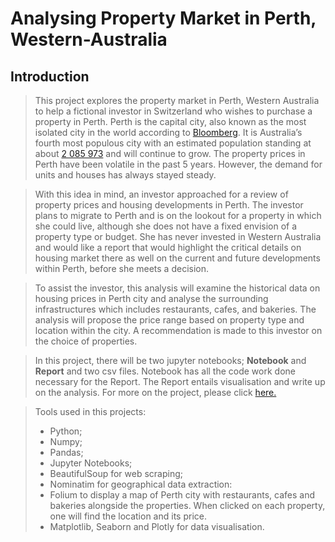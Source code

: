 # Analysing Property Market in Perth, Western-Australia

## Introduction

> This project explores the property market in Perth, Western Australia to help a fictional investor in Switzerland who wishes to purchase a property in Perth. Perth is the capital city, also known as the most isolated city in the world according to [Bloomberg](https://www.bloomberg.com/news/articles/2019-12-04/most-isolated-city-lures-nasa-talent-in-hunt-for-resources-tech). It is Australia’s fourth most populous city with an estimated population standing at about [2 085 973](https://www.abs.gov.au/ausstats/abs@.nsf/0/B7616AB91C66CDCFCA25827800183B7B?Opendocument) and will continue to grow. The property prices in Perth have been volatile in the past 5 years. However, the demand for units and houses has always stayed steady. 

> With this idea in mind, an investor approached for a review of property prices and housing developments in Perth. The investor plans to migrate to Perth and is on the lookout for a property in which she could live, although she does not have a fixed envision of a property type or budget. She has never invested in Western Australia and would like a report that would highlight the critical details on housing market there as well on the current and future developments within Perth, before she meets a decision. 

> To assist the investor, this analysis will examine the historical data on housing prices in Perth city and analyse the surrounding infrastructures which includes restaurants, cafes, and bakeries. The analysis will propose the price range based on property type and location within the city. A recommendation is made to this investor on the choice of properties.

> In this project, there will be two jupyter notebooks; __Notebook__ and __Report__ and two csv files. Notebook has all the code work done necessary for the Report. The Report entails visualisation and write up on the analysis. For more on the project, please click [here.](https://ajeethaa.github.io/Property%20Market%20Analysis.html)

> Tools used in this projects: 
> - Python; 
> - Numpy;
> - Pandas; 
> - Jupyter Notebooks;
> - BeautifulSoup for web scraping;
> - Nominatim for geographical data extraction:
> - Folium to display a map of Perth city with restaurants, cafes and bakeries alongside the properties. When clicked on each property, one will find the location and its price. 
> - Matplotlib, Seaborn and Plotly for data visualisation.
